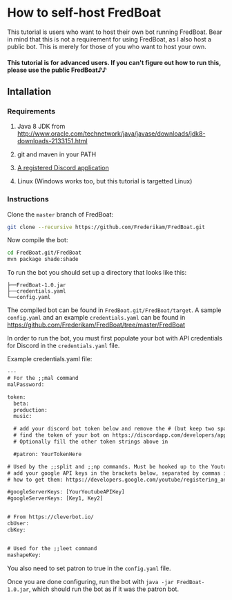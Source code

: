 # How to self-host FredBoat
This tutorial is users who want to host their own bot running FredBoat. Bear in mind that this is not a requirement for using FredBoat, as I also host a public bot. This is merely for those of you who want to host your own.

#### This tutorial is for advanced users. If you can't figure out how to run this, please use the public FredBoat♪♪

## Intallation

### Requirements

1. Java 8 JDK from http://www.oracle.com/technetwork/java/javase/downloads/jdk8-downloads-2133151.html

2. git and maven in your PATH

3. [A registered Discord application](https://github.com/reactiflux/discord-irc/wiki/Creating-a-discord-bot-&-getting-a-token)

4. Linux \(Windows works too, but this tutorial is targetted Linux\)

### Instructions
Clone the `master` branch of FredBoat:

```sh
git clone --recursive https://github.com/Frederikam/FredBoat.git
```

Now compile the bot:

```sh
cd FredBoat.git/FredBoat
mvn package shade:shade
```

To run the bot you should set up a directory that looks like this:

```
├──FredBoat-1.0.jar
├──credentials.yaml
└──config.yaml
```

The compiled bot can be found in `FredBoat.git/FredBoat/target`. A sample `config.yaml` and an example `credentials.yaml` can be found in https://github.com/Frederikam/FredBoat/tree/master/FredBoat

In order to run the bot, you must first populate your bot with API credentials for Discord in the `credentials.yaml` file.

Example credentials.yaml file:

```txt
---
# For the ;;mal command
malPassword:

token:
  beta: 
  production: 
  music:

  # add your discord bot token below and remove the # (but keep two spaces in front of it)
  # find the token of your bot on https://discordapp.com/developers/applications/me
  # Optionally fill the other token strings above in

  #patron: YourTokenHere

# Used by the ;;split and ;;np commands. Must be hooked up to the Youtube Data API
# add your google API keys in the brackets below, separated by commas if more than one, uncomment by removing the #
# how to get them: https://developers.google.com/youtube/registering_an_application

#googleServerKeys: [YourYoutubeAPIKey]
#googleServerKeys: [Key1, Key2]


# From https://cleverbot.io/
cbUser:
cbKey:


# Used for the ;;leet command
mashapeKey:

```



You also need to set patron to true in the `config.yaml` file.



Once you are done configuring, run the bot with `java -jar FredBoat-1.0.jar`, which should run the bot as if it was the patron bot.
